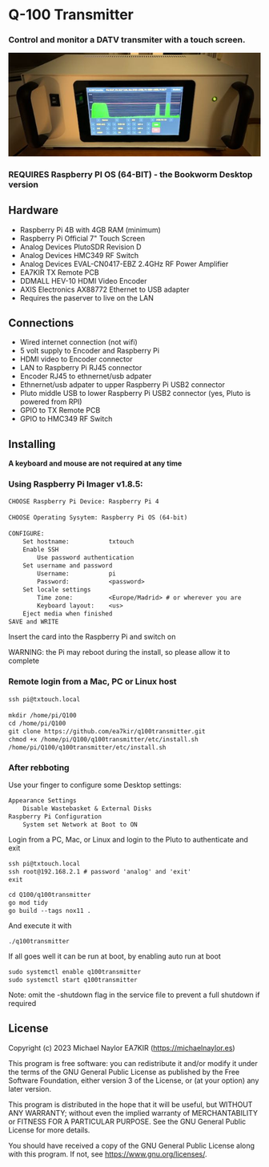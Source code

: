 # Q-100 Transmitter
### Control and monitor a DATV transmiter with a touch screen.
![tx](doc/tx.jpeg)
### REQUIRES Raspberry PI OS (64-BIT) - the Bookworm Desktop version

## Hardware
- Raspberry Pi 4B with 4GB RAM (minimum)
- Raspberry Pi Official 7" Touch Screen
- Analog Devices PlutoSDR Revision D
- Analog Devices HMC349 RF Switch 
- Analog Devices EVAL-CN0417-EBZ 2.4GHz RF Power Amplifier
- EA7KIR TX Remote PCB
- DDMALL HEV-10 HDMI Video Encoder
- AXIS Electronics AX88772 Ethernet to USB adapter 
- Requires the paserver to live on the LAN

## Connections
- Wired internet connection (not wifi)
- 5 volt supply to Encoder and Raspberry Pi
- HDMI video to Encoder connector
- LAN to Raspberry Pi RJ45 connector
- Encoder RJ45 to ethnernet/usb adpater
- Ethnernet/usb adpater to upper Raspberry Pi USB2 connector
- Pluto middle USB to lower Raspberry Pi USB2 connector (yes, Pluto is powered from RPI)
- GPIO to TX Remote PCB
- GPIO to HMC349 RF Switch

## Installing
**A keyboard and mouse are not required at any time**

### Using Raspberry Pi Imager v1.8.5:
```
CHOOSE Raspberry Pi Device: Raspberry Pi 4 

CHOOSE Operating Sysytem: Raspberry Pi OS (64-bit)

CONFIGURE:
	Set hostname:			txtouch
	Enable SSH
		Use password authentication
	Set username and password
		Username:			pi
		Password: 			<password>
	Set locale settings
		Time zone:			<Europe/Madrid> # or wherever you are
		Keyboard layout:	<us>
	Eject media when finished
SAVE and WRITE
```

Insert the card into the Raspberry Pi and switch on

WARNING: the Pi may reboot during the install, so please allow it to complete

### Remote login from a Mac, PC or Linux host
```
ssh pi@txtouch.local

mkdir /home/pi/Q100
cd /home/pi/Q100
git clone https://github.com/ea7kir/q100transmitter.git
chmod +x /home/pi/Q100/q100transmitter/etc/install.sh
/home/pi/Q100/q100transmitter/etc/install.sh
```
### After rebboting
Use your finger to configure some Desktop settings:
```
Appearance Settings
    Disable Wastebasket & External Disks
Raspberry Pi Configuration
    System set Network at Boot to ON
```
Login from a PC, Mac, or Linux and login to the Pluto to authenticate and exit
```
ssh pi@txtouch.local
ssh root@192.168.2.1 # password 'analog' and 'exit'
exit
```
```
cd Q100/q100transmitter
go mod tidy
go build --tags nox11 .
```
And execute it with
```
./q100transmitter
```
If all goes well it can be run at boot, by enabling auto run at boot
```
sudo systemctl enable q100transmitter
sudo systemctl start q100transmitter
```
Note: omit the -shutdown flag in the service file to prevent a full shutdown if required

## License
Copyright (c) 2023 Michael Naylor EA7KIR (https://michaelnaylor.es)

This program is free software: you can redistribute it and/or modify it under the terms of the GNU General Public License as published by the Free Software Foundation, either version 3 of the License, or (at your option) any later version.

This program is distributed in the hope that it will be useful, but WITHOUT ANY WARRANTY; without even the implied warranty of MERCHANTABILITY or FITNESS FOR A PARTICULAR PURPOSE. See the GNU General Public License for more details.

You should have received a copy of the GNU General Public License along with this program. If not, see https://www.gnu.org/licenses/.
